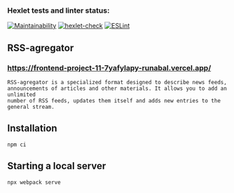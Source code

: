 ### Hexlet tests and linter status:

[![Maintainability](https://api.codeclimate.com/v1/badges/feabb81fb1f20adb2d69/maintainability)](https://codeclimate.com/github/runabal/frontend-project-11/maintainability)
[![hexlet-check](https://github.com/runabal/frontend-project-11/actions/workflows/hexlet-check.yml/badge.svg)](https://github.com/runabal/frontend-project-11/actions/workflows/hexlet-check.yml)
[![ESLint](https://github.com/runabal/frontend-project-11/actions/workflows/eslint.yml/badge.svg)](https://github.com/runabal/frontend-project-11/actions/workflows/eslint.yml)

## RSS-agregator

### https://frontend-project-11-7yafylapy-runabal.vercel.app/

```
RSS-agregator is a specialized format designed to describe news feeds,
announcements of articles and other materials. It allows you to add an unlimited
number of RSS feeds, updates them itself and adds new entries to the general stream.
```

## Installation

```
npm ci
```

## Starting a local server

```
npx webpack serve
```
